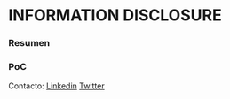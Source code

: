 #  INFORMATION DISCLOSURE
### Resumen


### PoC


Contacto: [Linkedin](https://www.linkedin.com/in/jairr/) [Twitter](https://twitter.com/_niggurath_)
